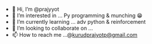 - 👋 Hi, I’m @prajyyot
- 👀 I’m interested in ... Py programming & munching 😁
- 🌱 I’m currently learning ... adv python & reinforcement 
- 💞️ I’m looking to collaborate on ...
- 📫 How to reach me ...@kurudprajyotp@gmail.com

<!---
prajyyot/prajyyot is a ✨ special ✨ repository because its `README.md` (this file) appears on your GitHub profile.
You can click the Preview link to take a look at your changes.
--->
